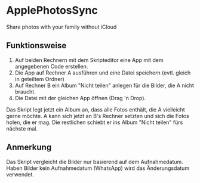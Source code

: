 # ApplePhotosSync
Share photos with your family without iCloud

## Funktionsweise

1. Auf beiden Rechnern mit dem Skripteditor eine App mit dem angegebenen Code erstellen.
2. Die App auf Rechner A ausführen und eine Datei speichern (evtl. gleich in geteiltem Ordner)
3. Auf Rechner B ein Album "Nicht teilen" anlegen für die Bilder, die A nicht braucht.
4. Die Datei mit der gleichen App öffnen (Drag 'n Drop).

Das Skript legt jetzt ein Album an, dass alle Fotos enthält, die A vielleicht gerne möchte. A kann sich jetzt an B's Rechner setzten und sich die Fotos holen, die er mag. Die restlichen schiebt er ins Album "Nicht teilen" fürs nächste mal.


## Anmerkung
Das Skript vergleicht die Bilder nur basierend auf dem Aufnahmedatum. Haben Bilder kein Aufnahmedatum (WhatsApp) wird das Änderungsdatum verwendet.
